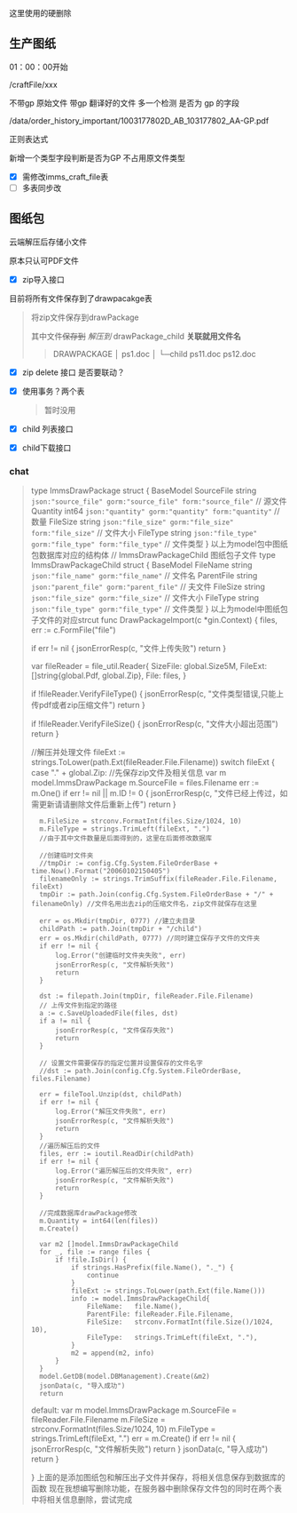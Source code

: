 这里使用的硬删除

## 生产图纸



01：00：00开始

/craftFile/xxx

不带gp 原始文件
带gp 翻译好的文件
多一个检测 是否为 gp 的字段

/data/order_history_important/1003177802D_AB_103177802_AA-GP.pdf

正则表达式



新增一个类型字段判断是否为GP 不占用原文件类型

- [x] 需修改imms_craft_file表
- [ ] 多表同步改

## 图纸包

云端解压后存储小文件

原本只认可PDF文件



- [x] zip导入接口

目前将所有文件保存到了drawpacakge表

> 将zip文件保存到drawPackage 
>
> 其中文件~~保存到~~ *解压到* drawPackage_child **关联就用文件名**
>
> > DRAWPACKAGE
> > │  ps1.doc
> > │
> > └─child
> >         ps11.doc
> >         ps12.doc



- [x] zip delete 接口 是否要联动？

- [x] 使用事务？两个表

  > 暂时没用



- [x] child 列表接口

- [x] child下载接口



### chat

> type ImmsDrawPackage struct {
> 	BaseModel
> 	SourceFile string `json:"source_file" gorm:"source_file" form:"source_file"` // 源文件
> 	Quantity   int64  `json:"quantity" gorm:"quantity" form:"quantity"`          // 数量
> 	FileSize   string `json:"file_size" gorm:"file_size" form:"file_size"`       // 文件大小
> 	FileType   string `json:"file_type" gorm:"file_type" form:"file_type"`       // 文件类型
> }
> 以上为model包中图纸包数据库对应的结构体
> // ImmsDrawPackageChild 图纸包子文件
> type ImmsDrawPackageChild struct {
> 	BaseModel
> 	FileName   string `json:"file_name" gorm:"file_name"`     // 文件名
> 	ParentFile string `json:"parent_file" gorm:"parent_file"` // 夫文件
> 	FileSize   string `json:"file_size" gorm:"file_size"`     // 文件大小
> 	FileType   string `json:"file_type" gorm:"file_type"`     // 文件类型
> }
> 以上为model中图纸包子文件的对应strcut
> func DrawPackageImport(c *gin.Context) {
> 	files, err := c.FormFile("file")
>
> 	if err != nil {
> 		jsonErrorResp(c, "文件上传失败")
> 		return
> 	}
> 		
> 	var fileReader = file_util.Reader{
> 		SizeFile: global.Size5M,
> 		FileExt:  []string{global.Pdf, global.Zip},
> 		File:     files,
> 	}
> 		
> 	if !fileReader.VerifyFileType() {
> 		jsonErrorResp(c, "文件类型错误,只能上传pdf或者zip压缩文件")
> 		return
> 	}
> 		
> 	if !fileReader.VerifyFileSize() {
> 		jsonErrorResp(c, "文件大小超出范围")
> 		return
> 	}
> 		
> 	//解压并处理文件
> 	fileExt := strings.ToLower(path.Ext(fileReader.File.Filename))
> 	switch fileExt {
> 	case "." + global.Zip:
> 		//先保存zip文件及相关信息
> 		var m model.ImmsDrawPackage
> 		m.SourceFile = files.Filename
> 		err := m.One()
> 		if err != nil || m.ID != 0 {
> 			jsonErrorResp(c, "文件已经上传过，如需更新请请删除文件后重新上传")
> 			return
> 		}
> 		
> 		m.FileSize = strconv.FormatInt(files.Size/1024, 10)
> 		m.FileType = strings.TrimLeft(fileExt, ".")
> 		//由于其中文件数量是后面得到的，这里在后面修改数据库
> 		
> 		//创建临时文件夹
> 		//tmpDir := config.Cfg.System.FileOrderBase + time.Now().Format("20060102150405")
> 		filenameOnly := strings.TrimSuffix(fileReader.File.Filename, fileExt)
> 		tmpDir := path.Join(config.Cfg.System.FileOrderBase + "/" + filenameOnly) //文件名用出去zip的压缩文件名，zip文件就保存在这里
> 		
> 		err = os.Mkdir(tmpDir, 0777) //建立夫目录
> 		childPath := path.Join(tmpDir + "/child")
> 		err = os.Mkdir(childPath, 0777) //同时建立保存子文件的文件夹
> 		if err != nil {
> 			log.Error("创建临时文件夹失败", err)
> 			jsonErrorResp(c, "文件解析失败")
> 			return
> 		}
> 		
> 		dst := filepath.Join(tmpDir, fileReader.File.Filename)
> 		// 上传文件到指定的路径
> 		a := c.SaveUploadedFile(files, dst)
> 		if a != nil {
> 			jsonErrorResp(c, "文件保存失败")
> 			return
> 		}
> 		
> 		// 设置文件需要保存的指定位置并设置保存的文件名字
> 		//dst := path.Join(config.Cfg.System.FileOrderBase, files.Filename)
> 		
> 		err = fileTool.Unzip(dst, childPath)
> 		if err != nil {
> 			log.Error("解压文件失败", err)
> 			jsonErrorResp(c, "文件解析失败")
> 			return
> 		}
> 		//遍历解压后的文件
> 		files, err := ioutil.ReadDir(childPath)
> 		if err != nil {
> 			log.Error("遍历解压后的文件失败", err)
> 			jsonErrorResp(c, "文件解析失败")
> 			return
> 		}
> 		
> 		//完成数据库drawPackage修改
> 		m.Quantity = int64(len(files))
> 		m.Create()
> 		
> 		var m2 []model.ImmsDrawPackageChild
> 		for _, file := range files {
> 			if !file.IsDir() {
> 				if strings.HasPrefix(file.Name(), "._") {
> 					continue
> 				}
> 				fileExt := strings.ToLower(path.Ext(file.Name()))
> 				info := model.ImmsDrawPackageChild{
> 					FileName:   file.Name(),
> 					ParentFile: fileReader.File.Filename,
> 					FileSize:   strconv.FormatInt(file.Size()/1024, 10),
> 					FileType:   strings.TrimLeft(fileExt, "."),
> 				}
> 				m2 = append(m2, info)
> 			}
> 		}
> 		model.GetDB(model.DBManagement).Create(&m2)
> 		jsonData(c, "导入成功")
> 		return
> 		
> 	default:
> 		var m model.ImmsDrawPackage
> 		m.SourceFile = fileReader.File.Filename
> 		m.FileSize = strconv.FormatInt(files.Size/1024, 10)
> 		m.FileType = strings.TrimLeft(fileExt, ".")
> 		err = m.Create()
> 		if err != nil {
> 			jsonErrorResp(c, "文件解析失败")
> 			return
> 		}
> 		jsonData(c, "导入成功")
> 		return
> 	}
>
> }
> 上面的是添加图纸包和解压出子文件并保存，将相关信息保存到数据库的函数
> 现在我想编写删除功能，在服务器中删除保存文件包的同时在两个表中将相关信息删除，尝试完成

